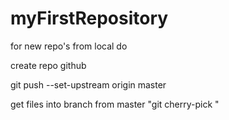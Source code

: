 # myFirstRepository
for new repo's from local do

create repo github

git push --set-upstream origin master

get files into branch from master "git cherry-pick <hash>"
